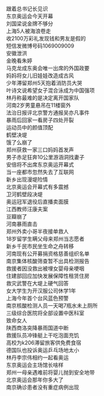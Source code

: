 跟着总书记长见识  
东京奥运会今天开幕  
刘国梁说金牌不够分  
上海5人被海浪卷走  
收2100万彩礼发现钱和男友是假的  
短信发微博号码1069009009  
安徽泄洪  
金晚看朱婷  
马克龙成东奥会唯一出席的外国政要  
妈妈将女儿旧娃娃改造成古风  
少年滞留郑州5天抱着消防员大哭  
叶诗文说希望女子混合泳成为中国强项  
林丹称最难的是决定离开国家队  
河南2岁男童悬吊在11楼窗外  
法治日报评北京警方通报吴亦凡事件  
暴雨后回家一看房子四处开裂  
运动员中的颜值顶配  
鹤壁决堤  
饿了么崩了  
郑州获救一家三口妈妈首发声  
男子赤足狂奔10公里游涵洞找妻子  
安倍将不出席东京奥运开幕式  
当一座都市忽然失去了互联网  
新乡出现漫堤险情  
北京奥运会开幕式有多震撼  
卫河鹤壁段决堤  
奥运冠军退役后直播卖面膜  
江西教师汪康夫案  
豆瓣崩了  
河南暴雨直击  
郑州外卖小哥半夜接单救人  
18岁留学生瞒父母来郑州当志愿者  
新乡千民市民坐生命之舟转移  
河南现有公开募捐资格慈善组织名单  
南京集体核酸筛查暂不出具检测报告  
救援者因没救出被埋女婴母亲哽咽  
住建部回应加快发展保障性租赁住房  
救灾武警在大堤上硬气回答  
女大学生为开汉服公司休学1年  
上海今年首个台风蓝色预警  
南京核酸检测人员一天喝7瓶水未上厕所  
三级综合医院将全部设置中医科室  
致命女人  
陕西商洛突降暴雨国道中断  
救援队员冲锋艇上干吃泡面充饥  
高校为k206滞留旅客供免费食宿  
德国队也投诉奥运乒乓场地太小  
林丹李宗伟相约一起看奥运  
东京奥运会主场馆长啥样  
郑州一母亲遇难前将婴儿抛到安全地带  
北京奥运会那年你多大了  
南京确诊患者没有重症病例出现  
